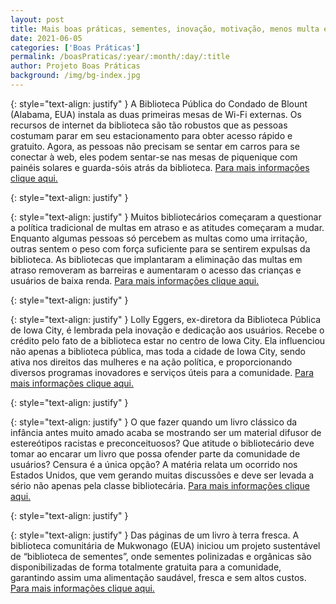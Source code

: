 ```yaml
---
layout: post
title: Mais boas práticas, sementes, inovação, motivação, menos multa é o foco das reportagens de hoje!
date: 2021-06-05
categories: ['Boas Práticas']
permalink: /boasPraticas/:year/:month/:day/:title
author: Projeto Boas Práticas
background: /img/bg-index.jpg
---
```

{: style="text-align: justify" }
A Biblioteca Pública do Condado de Blount (Alabama, EUA) instala as duas primeiras mesas de Wi-Fi externas. Os recursos de internet da biblioteca são tão robustos que as pessoas costumam parar em seu estacionamento para obter acesso rápido e gratuito. Agora, as pessoas não precisam se sentar em carros para se conectar à web, eles podem sentar-se nas mesas de piquenique com painéis solares e guarda-sóis atrás da biblioteca.
[Para mais informações clique aqui.](https://www.thedailytimes.com/news/blount-county-public-library-installs-first-two-outdoor-wi-fi-tables-plans-for-more/article_5bcc4d43-0f44-5c8a-96a9-1dcd5f7a6914.html)

{: style="text-align: justify" }


{: style="text-align: justify" }
Muitos bibliotecários começaram a questionar a política tradicional de multas em atraso e as atitudes começaram a mudar. Enquanto algumas pessoas só percebem as multas como uma irritação, outras sentem o peso com força suficiente para se sentirem expulsas da biblioteca. As bibliotecas que implantaram a eliminação das multas em atraso removeram as barreiras e aumentaram o acesso das crianças e usuários de baixa renda.
[Para mais informações clique aqui.](https://www.theatlantic.com/notes/2020/12/why-some-libraries-are-ending-fines/617253/)

{: style="text-align: justify" }


{: style="text-align: justify" }
Lolly Eggers, ex-diretora da Biblioteca Pública de Iowa City, é lembrada pela inovação e dedicação aos usuários. Recebe o crédito pelo fato de a biblioteca estar no centro de Iowa City. Ela influenciou não apenas a biblioteca pública, mas toda a cidade de Iowa City, sendo ativa nos direitos das mulheres e na ação política, e proporcionando diversos programas inovadores e serviços úteis para a comunidade.
[Para mais informações clique aqui.](https://www.thegazette.com/subject/news/iowa-city-public-library-director-lolly-eggers-remembered-for-innovation-dedication-to-patrons-20210301)

{: style="text-align: justify" }


{: style="text-align: justify" }
O que fazer quando um livro clássico da infância antes muito amado acaba se mostrando ser um material difusor de estereótipos racistas e preconceituosos? Que atitude o bibliotecário deve tomar ao encarar um livro que possa ofender parte da comunidade de usuários? Censura é a única opção? A matéria relata um ocorrido nos Estados Unidos, que vem gerando muitas discussões e deve ser levada a sério não apenas pela classe bibliotecária.
[Para mais informações clique aqui.](https://edition.cnn.com/2021/03/03/us/offensive-childrens-books-librarians-wellness-trnd/index.html)

{: style="text-align: justify" }


{: style="text-align: justify" }
Das páginas de um livro à terra fresca. A biblioteca comunitária de Mukwonago (EUA) iniciou um projeto sustentável de “biblioteca de sementes”, onde sementes polinizadas e orgânicas são disponibilizadas de forma totalmente gratuita para a comunidade, garantindo assim uma alimentação saudável, fresca e sem altos custos.
[Para mais informações clique aqui.](https://www.mukwonagolibrary.org/mcl-seed-library/)
